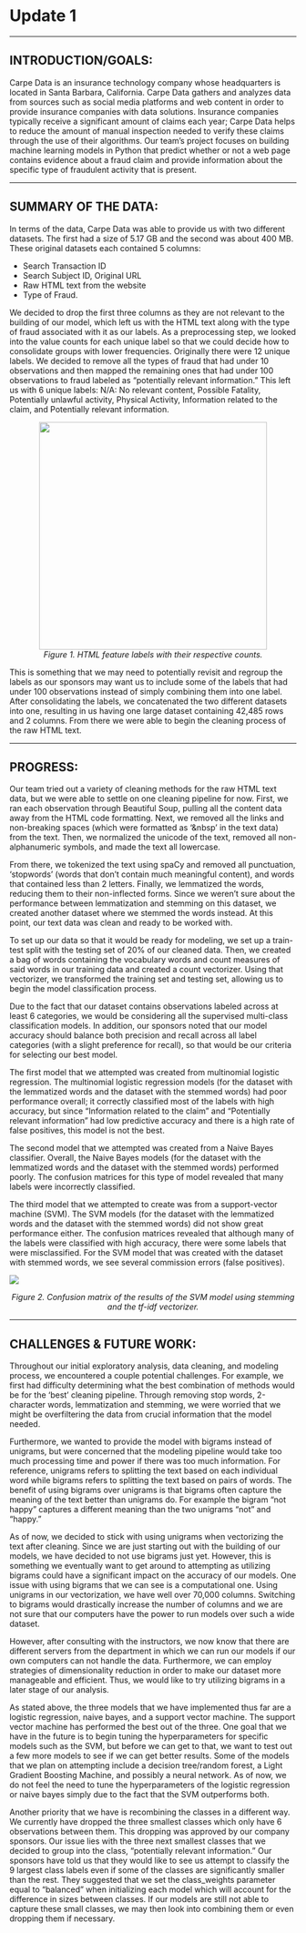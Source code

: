 # Update 1
******

## INTRODUCTION/GOALS:

Carpe Data is an insurance technology company whose headquarters is located in Santa Barbara, California. Carpe Data gathers and analyzes data from sources such as social media platforms and web content in order to provide insurance companies with data solutions. Insurance companies typically receive a significant amount of claims each year; Carpe Data helps to reduce the amount of manual inspection needed to verify these claims through the use of their algorithms. Our team’s project focuses on building machine learning models in Python that predict whether or not a web page contains evidence about a fraud claim and provide information about the specific type of fraudulent activity that is present.

******

## SUMMARY OF THE DATA:

In terms of the data, Carpe Data was able to provide us with two different datasets. The first had a size of 5.17 GB and the second was about 400 MB. These original datasets each contained 5 columns: 
- Search Transaction ID
- Search Subject ID, Original URL
- Raw HTML text from the website
- Type of Fraud. 

We decided to drop the first three columns as they are not relevant to the building of our model, which left us with the HTML text along with the type of fraud associated with it as our labels. As a preprocessing step, we looked into the value counts for each unique label so that we could decide how to consolidate groups with lower frequencies. Originally there were 12 unique labels. We decided to remove all the types of fraud that had under 10 observations and then mapped the remaining ones that had under 100 observations to fraud labeled as “potentially relevant information.” This left us with 6 unique labels: N/A: No relevant content, Possible Fatality, Potentially unlawful activity, Physical Activity, Information related to the claim, and Potentially relevant information. 


<p align="center">
    <img src="https://i.imgur.com/v1tHNjN.png" style="width: 400px; height: auto;"></img> <br>
    <em>Figure 1. HTML feature labels with their respective counts.</em>
</p> 



This is something that we may need to potentially revisit and regroup the labels as our sponsors may want us to include some of the labels that had under 100 observations instead of simply combining them into one label. After consolidating the labels, we concatenated the two different datasets into one, resulting in us having one large dataset containing 42,485 rows and 2 columns. From there we were able to begin the cleaning process of the raw HTML text.  

******

## PROGRESS:

Our team tried out a variety of cleaning methods for the raw HTML text data, but we were able to settle on one cleaning pipeline for now. First, we ran each observation through Beautiful Soup, pulling all the content data away from the HTML code formatting. Next, we removed all the links and non-breaking spaces (which were formatted as ‘&nbsp’ in the text data) from the text. Then, we normalized the unicode of the text, removed all non-alphanumeric symbols, and made the text all lowercase.

From there, we tokenized the text using spaCy and removed all punctuation, ‘stopwords’ (words that don’t contain much meaningful content), and words that contained less than 2 letters. Finally, we lemmatized the words, reducing them to their non-inflected forms. Since we weren’t sure about the performance between lemmatization and stemming on this dataset, we created another dataset where we stemmed the words instead. At this point, our text data was clean and ready to be worked with.

To set up our data so that it would be ready for modeling, we set up a train-test split with the testing set of 20% of our cleaned data. Then, we created a bag of words containing the vocabulary words and count measures of said words in our training data and created a count vectorizer. Using that vectorizer, we transformed the training set and testing set, allowing us to begin the model classification process.

Due to the fact that our dataset contains observations labeled across at least 6 categories, we would be considering all the supervised multi-class classification models. In addition, our sponsors noted that our model accuracy should balance both precision and recall across all label categories (with a slight preference for recall), so that would be our criteria for selecting our best model.
    
The first model that we attempted was created from multinomial logistic regression. The multinomial logistic regression models (for the dataset with the lemmatized words and the dataset with the stemmed words) had poor performance overall; it correctly classified most of the labels with high accuracy, but since “Information related to the claim” and “Potentially relevant information” had low predictive accuracy and there is a high rate of false positives, this model is not the best.

The second model that we attempted was created from a Naive Bayes classifier. Overall, the Naive Bayes models (for the dataset with the lemmatized words and the dataset with the stemmed words) performed poorly. The confusion matrices for this type of model revealed that many labels were incorrectly classified.

The third model that we attempted to create was from a support-vector machine (SVM). The SVM models (for the dataset with the lemmatized words and the dataset with the stemmed words) did not show great performance either. The confusion matrices revealed that although many of the labels were classified with high accuracy, there were some labels that were misclassified. For the SVM model that was created with the dataset with stemmed words, we see several commission errors (false positives).

![](svm_matrix.png)
<p align="center">
<em>Figure 2. Confusion matrix of the results of the SVM model using stemming and the tf-idf vectorizer.</em>
</p> 

******

## CHALLENGES & FUTURE WORK:

Throughout our initial exploratory analysis, data cleaning, and modeling process, we encountered a couple potential challenges. For example, we first had difficulty determining what the best combination of methods would be for the ‘best’ cleaning pipeline. Through removing stop words, 2-character words, lemmatization and stemming, we were worried that we might be overfiltering the data from crucial information that the model needed.

Furthermore, we wanted to provide the model with bigrams instead of unigrams, but were concerned that the modeling pipeline would take too much processing time and power if there was too much information. For reference, unigrams refers to splitting the text based on each individual word while bigrams refers to splitting the text based on pairs of words. The benefit of using bigrams over unigrams is that bigrams often capture the meaning of the text better than unigrams do. For example the bigram “not happy” captures a different meaning than the two unigrams “not” and “happy.”

As of now, we decided to stick with using unigrams when vectorizing the text after cleaning. Since we are just starting out with the building of our models, we have decided to not use bigrams just yet. However, this is something we eventually want to get around to attempting as utilizing bigrams could have a significant impact on the accuracy of our models. One issue with using bigrams that we can see is a computational one. Using unigrams in our vectorization, we have well over 70,000 columns. Switching to bigrams would drastically increase the number of columns and we are not sure that our computers have the power to run models over such a wide dataset.

However, after consulting with the instructors, we now know that there are different servers from the department in which we can run our models if our own computers can not handle the data. Furthermore, we can employ strategies of dimensionality reduction in order to make our dataset more manageable and efficient. Thus, we would like to try utilizing bigrams in a later stage of our analysis.

As stated above, the three models that we have implemented thus far are a logistic regression, naive bayes, and a support vector machine. The support vector machine has performed the best out of the three. One goal that we have in the future is to begin tuning the hyperparameters for specific models such as the SVM, but before we can get to that, we want to test out a few more models to see if we can get better results. Some of the models that we plan on attempting include a decision tree/random forest, a Light Gradient Boosting Machine, and possibly a neural network. As of now, we do not feel the need to tune the hyperparameters of the logistic regression or naive bayes simply due to the fact that the SVM outperforms both.

Another priority that we have is recombining the classes in a different way. We currently have dropped the three smallest classes which only have 6 observations between them. This dropping was approved by our company sponsors. Our issue lies with the three next smallest classes that we decided to group into the class, “potentially relevant information.” Our sponsors have told us that they would like to see us attempt to classify the 9 largest class labels even if some of the classes are significantly smaller than the rest. They suggested that we set the class_weights parameter equal to “balanced” when initializing each model which will account for the difference in sizes between classes. If our models are still not able to capture these small classes, we may then look into combining them or even dropping them if necessary.


